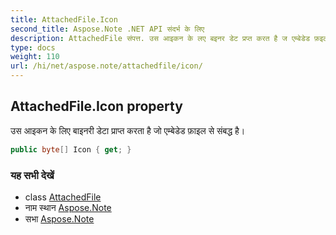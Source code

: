 ```yaml
---
title: AttachedFile.Icon
second_title: Aspose.Note .NET API संदर्भ के लिए
description: AttachedFile संपत्त. उस आइकन के लए बइनर डेट प्रप्त करत है ज एम्बेडेड फ़इल से संबद्ध है
type: docs
weight: 110
url: /hi/net/aspose.note/attachedfile/icon/
---
```

## AttachedFile.Icon property

उस आइकन के लिए बाइनरी डेटा प्राप्त करता है जो एम्बेडेड फ़ाइल से संबद्ध है।

```csharp
public byte[] Icon { get; }
```

### यह सभी देखें

* class [AttachedFile](../)
* नाम स्थान [Aspose.Note](../../attachedfile/)
* सभा [Aspose.Note](../../../)


